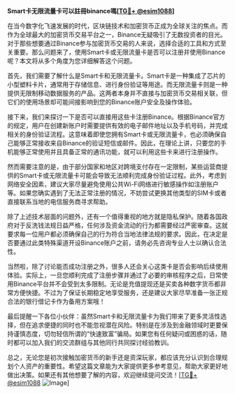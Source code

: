 **Smart卡无限流量卡可以註冊binance嗎[[TG💪+ @esim1088](https://t.me/s/esim1088)]**

在当今数字化飞速发展的时代，区块链技术和加密货币正成为全球关注的焦点。而作为全球最大的加密货币交易平台之一，Binance无疑吸引了无数投资者的目光。对于那些想要通过Binance参与加密货币交易的人来说，选择合适的工具和方式至关重要。那么问题来了，使用Smart卡或无限流量卡是否可以注册并使用Binance呢？本文将从多个角度为您详细解答这个问题。

首先，我们需要了解什么是Smart卡和无限流量卡。Smart卡是一种集成了芯片的小型塑料卡片，通常用于存储信息、进行身份验证等用途。而无限流量卡则是一种提供无限制移动数据服务的产品。这两者本身并不直接与加密货币交易相关联，但它们的使用场景却可能间接影响到您的Binance账户安全及操作体验。

接下来，我们来探讨一下是否可以直接用这些卡注册Binance。根据Binance官方的规定，用户在创建新账户时需要提供有效的电子邮件地址以及手机号码，并完成相关的身份验证流程。这意味着即使您拥有Smart卡或无限流量卡，也必须确保自己能够正常接收来自Binance的验证短信或邮件。因此，在理论上讲，只要您的手机能够正常使用并且具备正常的通讯功能，就可以利用这些卡来进行注册操作。

然而需要注意的是，由于部分国家和地区对跨境支付存在一定限制，某些运营商提供的Smart卡或无限流量卡可能会导致无法顺利完成身份验证过程。此外，考虑到网络安全因素，建议大家尽量避免使用公共Wi-Fi网络进行敏感操作如注册账户等。如果您确实遇到了无法正常注册的情况，不妨尝试更换其他类型的SIM卡或者直接联系当地的电信服务商寻求帮助。

除了上述技术层面的问题外，还有一个值得重视的地方就是隐私保护。随着各国政府对于反洗钱法规日益严格，任何涉及资金流动的行为都需要经过严密审查。这就要求每一位用户都必须确保自己的行为符合当地法律法规的要求。因此，在决定是否要通过此类特殊渠道开设Binance账户之前，请务必先咨询专业人士以确认合法性。

当然啦，除了讨论能否成功注册之外，很多人还会关心这类卡是否会影响后续使用体验。实际上，一旦您顺利完成了注册步骤并通过了必要的审核程序之后，日常使用Binance平台并不会受到太多限制。无论是充值提现还是买卖各种数字货币都非常方便快捷。不过为了保证长期稳定地享受服务，还是建议大家尽早准备一张正规合法的银行借记卡作为备用方案哦！

最后提醒一下各位小伙伴：虽然Smart卡和无限流量卡为我们带来了更多灵活性选择，但在追求便捷的同时也不能忽视潜在风险。特别是在涉及到金融领域时更要保持谨慎态度，切勿轻信所谓的“快速致富”骗局。如果您有任何疑问或困惑的话，随时都可以加入我们的交流群组与其他同行共同探讨经验教训。

总之，无论您是初次接触加密货币的新手还是资深玩家，都应该充分认识到合理规划个人资产的重要性。希望这篇文章能为大家提供更多参考意见，帮助大家更好地做出决策。如果还有其他想要了解的内容，欢迎继续提问交流！[[TG💪+ @esim1088](https://t.me/s/esim1088) ![Image](https://i.postimg.cc/4NQfJmqS/Snipaste-2025-05-13-00-14-12.png)]